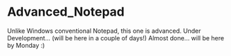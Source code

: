 # Advanced_Notepad
Unlike Windows conventional Notepad, this one is advanced.
Under Development... (will be here in a couple of days!)
Almost done... will be here by Monday :)
